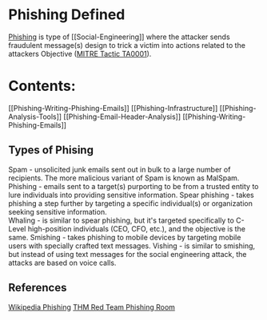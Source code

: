 # Phishing Defined

[Phishing](https://en.wikipedia.org/wiki/Phishing) is type of [[Social-Engineering]] where the attacker sends fraudulent message(s) design to trick a victim into actions related to the attackers Objective ([MITRE Tactic TA0001](https://attack.mitre.org/tactics/TA0001/)).

# Contents:

[[Phishing-Writing-Phishing-Emails]]
[[Phishing-Infrastructure]]
[[Phishing-Analysis-Tools]]
[[Phishing-Email-Header-Analysis]]
[[Phishing-Writing-Phishing-Emails]]


## Types of Phising

Spam - unsolicited junk emails sent out in bulk to a large number of recipients. The more malicious variant of Spam is known as MalSpam.
Phishing -  emails sent to a target(s) purporting to be from a trusted entity to lure individuals into providing sensitive information. 
Spear phishing - takes phishing a step further by targeting a specific individual(s) or organization seeking sensitive information.  
Whaling - is similar to spear phishing, but it's targeted specifically to C-Level high-position individuals (CEO, CFO, etc.), and the objective is the same. 
Smishing - takes phishing to mobile devices by targeting mobile users with specially crafted text messages. 
Vishing - is similar to smishing, but instead of using text messages for the social engineering attack, the attacks are based on voice calls. 



## References

[Wikipedia Phishing](https://en.wikipedia.org/wiki/Phishing)
[THM Red Team Phishing Room](https://tryhackme.com/room/phishingyl)



